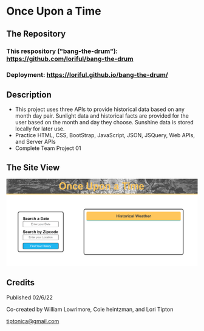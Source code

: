 # **Once Upon a Time**

## **The Repository**
### This respository ("bang-the-drum"):  https://github.com/loriful/bang-the-drum
### Deployment:  https://loriful.github.io/bang-the-drum/



## **Description**

- This project uses three APIs to provide historical data based on any month day pair. Sunlight data and historical facts are provided for the user based on the month and day they choose.  Sunshine data is stored locally for later use.
- Practice HTML, CSS, BootStrap, JavaScript, JSON, JSQuery, Web APIs, and Server APIs
- Complete Team Project 01


## **The Site View**

<p align="center">
  <img src="./assets/Images/mock-up.png" alt="Web Page Initial View" >
</p>

<!-- ## **Resources** -->

## **Credits**

Published 02/6/22

Co-created by William Lowrimore, Cole  heintzman, and Lori Tipton

tiptonica@gmail.com

